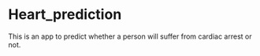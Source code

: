# Heart_prediction
This is an app to predict whether a person will suffer from cardiac arrest or not.
